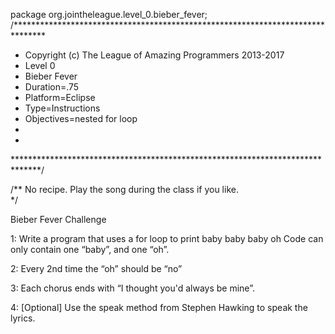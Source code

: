 package org.jointheleague.level_0.bieber_fever;
/*******************************************************************************
 *    Copyright (c) The League of Amazing Programmers 2013-2017
 *    Level 0
 *    Bieber Fever
 *    Duration=.75
 *    Platform=Eclipse
 *    Type=Instructions
 *    Objectives=nested for loop
 *    
 *    
 ******************************************************************************/

/**
 No recipe.	
 Play the song during the class if you like.		
*/				


Bieber Fever Challenge

1: Write a program that uses a for loop to print 
    baby
    baby
    baby
    oh
   Code can only contain one “baby”, and one “oh”.


2: Every 2nd time the “oh” should be “no”


3: Each chorus ends with “I thought you'd always be mine”.


4: [Optional] Use the speak method from Stephen Hawking to speak the lyrics.


 